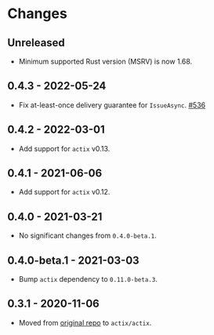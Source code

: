 # Changes

## Unreleased

- Minimum supported Rust version (MSRV) is now 1.68.

## 0.4.3 - 2022-05-24

- Fix at-least-once delivery guarantee for `IssueAsync`. [#536]

[#536]: https://github.com/actix/actix/pull/536

## 0.4.2 - 2022-03-01

- Add support for `actix` v0.13.

## 0.4.1 - 2021-06-06

- Add support for `actix` v0.12.

## 0.4.0 - 2021-03-21

- No significant changes from `0.4.0-beta.1`.

## 0.4.0-beta.1 - 2021-03-03

- Bump `actix` dependency to `0.11.0-beta.3`.

## 0.3.1 - 2020-11-06

- Moved from [original repo](https://github.com/chris-ricketts/actix-broker) to `actix/actix`.
